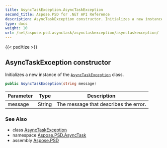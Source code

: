 ```yaml
---
title: AsyncTaskException.AsyncTaskException
second_title: Aspose.PSD for .NET API Reference
description: AsyncTaskException constructor. Initializes a new instance of the AsyncTaskException class
type: docs
weight: 10
url: /net/aspose.psd.asynctask/asynctaskexception/asynctaskexception/
---
```

{{< psd/tize >}}
## AsyncTaskException constructor

Initializes a new instance of the [`AsyncTaskException`](../) class.

```csharp
public AsyncTaskException(string message)
```

| Parameter | Type | Description |
| --- | --- | --- |
| message | String | The message that describes the error. |

### See Also

* class [AsyncTaskException](../)
* namespace [Aspose.PSD.AsyncTask](../../asynctaskexception/)
* assembly [Aspose.PSD](../../../)


